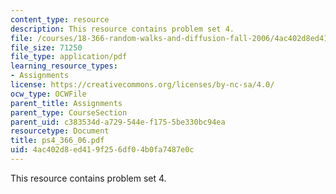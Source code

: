 ```yaml
---
content_type: resource
description: This resource contains problem set 4.
file: /courses/18-366-random-walks-and-diffusion-fall-2006/4ac402d8ed419f256df04b0fa7487e0c_ps4_366_06.pdf
file_size: 71250
file_type: application/pdf
learning_resource_types:
- Assignments
license: https://creativecommons.org/licenses/by-nc-sa/4.0/
ocw_type: OCWFile
parent_title: Assignments
parent_type: CourseSection
parent_uid: c383534d-a729-544e-f175-5be330bc94ea
resourcetype: Document
title: ps4_366_06.pdf
uid: 4ac402d8-ed41-9f25-6df0-4b0fa7487e0c
---
```

This resource contains problem set 4.